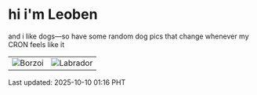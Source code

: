 # hi i'm Leoben

and i like dogs—so have some random dog pics that change whenever my CRON feels like it

|  |  |
|--------|----------|
| ![Borzoi](https://random-dog-vercel.vercel.app/api/random-borzoi?v=1760030217) | ![Labrador](https://random-dog-vercel.vercel.app/api/random-labrador?v=1760030217) |

Last updated: 2025-10-10 01:16 PHT
